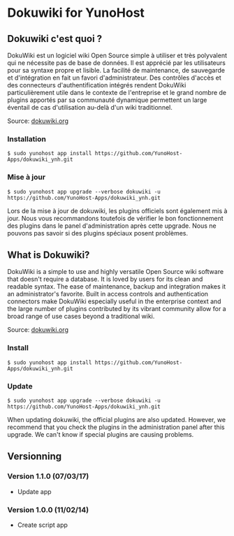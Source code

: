 # Dokuwiki for YunoHost

## Dokuwiki c'est quoi ?

DokuWiki est un logiciel wiki Open Source simple à utiliser et très polyvalent qui ne nécessite pas de base de données. Il est apprécié par les utilisateurs pour sa syntaxe propre et lisible. La facilité de maintenance, de sauvegarde et d'intégration en fait un favori d'administrateur. Des contrôles d'accès et des connecteurs d'authentification intégrés rendent DokuWiki particulièrement utile dans le contexte de l'entreprise et le grand nombre de plugins apportés par sa communauté dynamique permettent un large éventail de cas d'utilisation au-delà d'un wiki traditionnel.

Source: [dokuwiki.org](https://www.dokuwiki.org/)

### Installation

`$ sudo yunohost app install https://github.com/YunoHost-Apps/dokuwiki_ynh.git`

### Mise à jour

`$ sudo yunohost app upgrade --verbose dokuwiki -u https://github.com/YunoHost-Apps/dokuwiki_ynh.git`

Lors de la mise à jour de dokuwiki, les plugins officiels sont également mis à jour. Nous vous recommandons toutefois de vérifier le bon fonctionnement des plugins dans le panel d'administration après cette upgrade. Nous ne pouvons pas savoir si des plugins spéciaux posent problèmes.

## What is Dokuwiki?

DokuWiki is a simple to use and highly versatile Open Source wiki software that doesn't require a database. It is loved by users for its clean and readable syntax. The ease of maintenance, backup and integration makes it an administrator's favorite. Built in access controls and authentication connectors make DokuWiki especially useful in the enterprise context and the large number of plugins contributed by its vibrant community allow for a broad range of use cases beyond a traditional wiki.

Source: [dokuwiki.org](https://www.dokuwiki.org/)

### Install

`$ sudo yunohost app install https://github.com/YunoHost-Apps/dokuwiki_ynh.git`

### Update

`$ sudo yunohost app upgrade --verbose dokuwiki -u https://github.com/YunoHost-Apps/dokuwiki_ynh.git`

When updating dokuwiki, the official plugins are also updated. However, we recommend that you check the plugins in the administration panel after this upgrade. We can't know if special plugins are causing problems.

## Versionning

### Version 1.1.0 (07/03/17)

- Update app

### Version 1.0.0 (11/02/14)

- Create script app